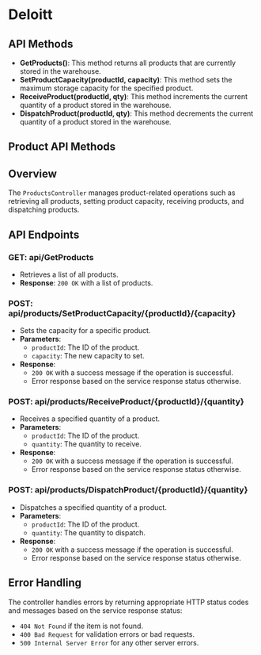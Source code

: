 # Deloitt

## API Methods

- **GetProducts()**: This method returns all products that are currently stored in the warehouse.
- **SetProductCapacity(productId, capacity)**: This method sets the maximum storage capacity for the specified product.
- **ReceiveProduct(productId, qty)**: This method increments the current quantity of a product stored in the warehouse.
- **DispatchProduct(productId, qty)**: This method decrements the current quantity of a product stored in the warehouse.


## Product API Methods

## Overview
The `ProductsController` manages product-related operations such as retrieving all products, setting product capacity, receiving products, and dispatching products.

## API Endpoints

### GET: api/GetProducts
- Retrieves a list of all products.
- **Response**: `200 OK` with a list of products.

### POST: api/products/SetProductCapacity/{productId}/{capacity}
- Sets the capacity for a specific product.
- **Parameters**:
  - `productId`: The ID of the product.
  - `capacity`: The new capacity to set.
- **Response**: 
  - `200 OK` with a success message if the operation is successful.
  - Error response based on the service response status otherwise.

### POST: api/products/ReceiveProduct/{productId}/{quantity}
- Receives a specified quantity of a product.
- **Parameters**:
  - `productId`: The ID of the product.
  - `quantity`: The quantity to receive.
- **Response**: 
  - `200 OK` with a success message if the operation is successful.
  - Error response based on the service response status otherwise.

### POST: api/products/DispatchProduct/{productId}/{quantity}
- Dispatches a specified quantity of a product.
- **Parameters**:
  - `productId`: The ID of the product.
  - `quantity`: The quantity to dispatch.
- **Response**: 
  - `200 OK` with a success message if the operation is successful.
  - Error response based on the service response status otherwise.

## Error Handling
The controller handles errors by returning appropriate HTTP status codes and messages based on the service response status:
- `404 Not Found` if the item is not found.
- `400 Bad Request` for validation errors or bad requests.
- `500 Internal Server Error` for any other server errors.
